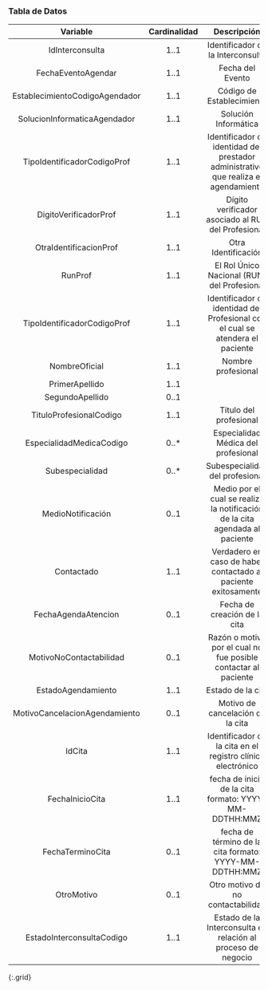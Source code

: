 ### Tabla de Datos

|          **Variable**          | **Cardinalidad** |                                   **Descripción**                                   |                           **Recurso.elemento**                           |
|:------------------------------:|:----------------:|:-----------------------------------------------------------------------------------:|:------------------------------------------------------------------------:|
|         IdInterconsulta        |       1..1       |                          Identificador de la Interconsulta                          |                        ServiceRequestLE.identifier                       |
|       FechaEventoAgendar       |       1..1       |                                   Fecha del Evento                                  |                        MessageHeaderLE.lastUpdated                       |
| EstablecimientoCodigoAgendador |       1..1       |                              Código de Establecimiento                              |                         OrganizationLE.identifier                        |
|  SolucionInformaticaAgendador  |       1..1       |                                 Solución Informática                                |                      MessageHeaderLE.source.software                     |
|   TipoIdentificadorCodigoProf  |       1..1       | Identificador de identidad del prestador administrativo que realiza el agendamiento |            Practitioner.identifier[RUN/RNPI].type                        |
|      DigitoVerificadorProf     |       1..1       |                  Dígito verificador asociado al RUN del Profesional                 |            Practitioner.identifier[RUN].extension.valueString            |
|     OtraIdentificacionProf     |       1..1       |                                 Otra Identificación                                 |              Practitioner.identifier[otro].value                         |
|             RunProf            |       1..1       |                     El Rol Único Nacional (RUN) del Profesional                     |                    Practitioner.identifier[RUN].value                    |
|   TipoIdentificadorCodigoProf  |       1..1       |    Identificador de identidad del Profesional con el cual se atendera el paciente   |                                                                          |
|          NombreOficial         |       1..1       |                                  Nombre profesional                                 | Practitioner.name.use=officialPractitioner.name.given=[nombre1, nombre2] |
|         PrimerApellido         |       1..1       |                                                                                     |                         Practitioner.name._family                        |
|         SegundoApellido        |       0..1       |                                                                                     |            Practitioner.name.family.extension.SegundoApellido=           |
|     TituloProfesionalCodigo    |       1..1       |                                Titulo del profesional                               |                      Practitioner.qualification[TIT]                     |
|    EspecialidadMedicaCodigo    |       0..*       |                         Especialidad Médica del profesional                         |                      Practitioner.qualification[ESP]                     |
|         Subespecialidad        |       0..*       |                           Subespecialidad del profesional                           |                    Practitioner.qualification[SUBESP]                    |
|        MedioNotificación       |       0..1       |     Medio por el cual se realiza la notificación de la cita agendada al paciente    |            AppointmentAgendarLE.extension.valueCodeableConcept           |
|           Contactado           |       1..1       |            Verdadero en caso de haber contactado al paciente exitosamente           |           AppointmentAgendarLE.extension.extension.valueBoolean          |
|       FechaAgendaAtencion      |       0..1       |                             Fecha de creación de la cita                            |                       AppointmentAgendarLE.created                       |
|     MotivoNoContactabilidad    |       0..1       |           Razón o motivo por el cual no fue posible contactar al paciente           |       AppointmentAgendarLE.extension.extension.valueCodeableConcept      |
|       EstadoAgendamiento       |       1..1       |                                  Estado de la cita                                  |                        AppointmentAgendarLE.status                       |
|  MotivoCancelacionAgendamiento |       0..1       |                           Motivo de cancelación de la cita                          |            AppointmentAgendarLE.cancelationReason.coding.code            |
|             IdCita             |       1..1       |             Identificador de la cita en el registro clínico electrónico             |                      AppointmentAgendarLE.identifier                     |
|         FechaInicioCita        |       1..1       |                fecha de inicio de la cita formato: YYYY-MM-DDTHH:MMZ                |                        AppointmentAgendarLE.start                        |
|        FechaTerminoCita        |       0..1       |                fecha de término de la cita formato: YYYY-MM-DDTHH:MMZ               |                         AppointmentAgendarLE.end                         |
|           OtroMotivo           |       0..1       |                          Otro motivo de no contactabilidad                          |    AppointmentAgendarLE.extension.extension.valueCodeableConcept.text    |
|    EstadoInterconsultaCodigo   |       1..1       |             Estado de la Interconsulta en relación al proceso de negocio            |              ServiceRequestLE.extensión.valueCodeableConcept             |
{:.grid}